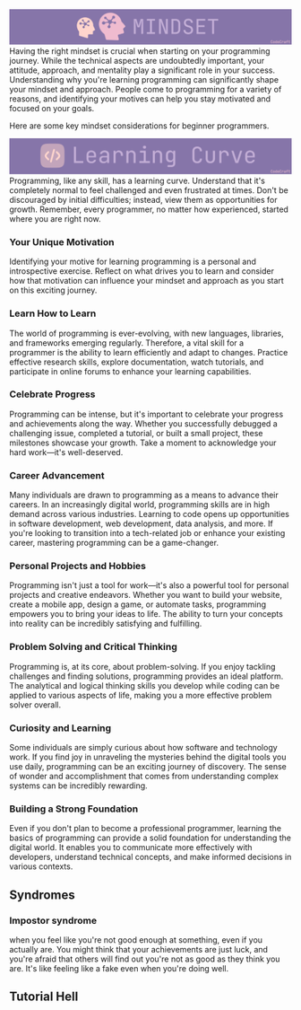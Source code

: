 <img src="../Assets/Mindset.webp">

<br/>
Having the right mindset is crucial when starting on your programming journey. While the technical aspects are undoubtedly important, your attitude, approach, and mentality play a significant role in your success. Understanding why you're learning programming can significantly shape your mindset and approach. People come to programming for a variety of reasons, and identifying your motives can help you stay motivated and focused on your goals.

Here are some key mindset considerations for beginner programmers.

<img src="../Assets/Learning Curve.webp">

<br/>
Programming, like any skill, has a learning curve. Understand that it's completely normal to feel challenged and even frustrated at times. Don't be discouraged by initial difficulties; instead, view them as opportunities for growth. Remember, every programmer, no matter how experienced, started where you are right now.

### Your Unique Motivation

Identifying your motive for learning programming is a personal and introspective exercise. Reflect on what drives you to learn and consider how that motivation can influence your mindset and approach as you start on this exciting journey.

### Learn How to Learn

The world of programming is ever-evolving, with new languages, libraries, and frameworks emerging regularly. Therefore, a vital skill for a programmer is the ability to learn efficiently and adapt to changes. Practice effective research skills, explore documentation, watch tutorials, and participate in online forums to enhance your learning capabilities.

### Celebrate Progress

Programming can be intense, but it's important to celebrate your progress and achievements along the way. Whether you successfully debugged a challenging issue, completed a tutorial, or built a small project, these milestones showcase your growth. Take a moment to acknowledge your hard work—it's well-deserved.

### Career Advancement

Many individuals are drawn to programming as a means to advance their careers. In an increasingly digital world, programming skills are in high demand across various industries. Learning to code opens up opportunities in software development, web development, data analysis, and more. If you're looking to transition into a tech-related job or enhance your existing career, mastering programming can be a game-changer.

### Personal Projects and Hobbies

Programming isn't just a tool for work—it's also a powerful tool for personal projects and creative endeavors. Whether you want to build your website, create a mobile app, design a game, or automate tasks, programming empowers you to bring your ideas to life. The ability to turn your concepts into reality can be incredibly satisfying and fulfilling.

### Problem Solving and Critical Thinking

Programming is, at its core, about problem-solving. If you enjoy tackling challenges and finding solutions, programming provides an ideal platform. The analytical and logical thinking skills you develop while coding can be applied to various aspects of life, making you a more effective problem solver overall.

### Curiosity and Learning

Some individuals are simply curious about how software and technology work. If you find joy in unraveling the mysteries behind the digital tools you use daily, programming can be an exciting journey of discovery. The sense of wonder and accomplishment that comes from understanding complex systems can be incredibly rewarding.

### Building a Strong Foundation

Even if you don't plan to become a professional programmer, learning the basics of programming can provide a solid foundation for understanding the digital world. It enables you to communicate more effectively with developers, understand technical concepts, and make informed decisions in various contexts.

## Syndromes

### Impostor syndrome
when you feel like you're not good enough at something, even if you actually are. You might think that your achievements are just luck, and you're afraid that others will find out you're not as good as they think you are. It's like feeling like a fake even when you're doing well.

## Tutorial Hell